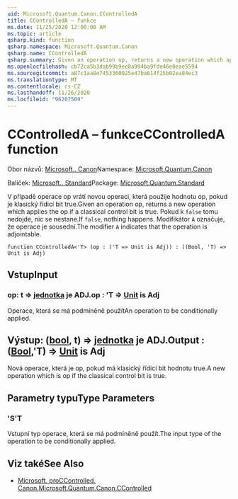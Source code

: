 ```yaml
---
uid: Microsoft.Quantum.Canon.CControlledA
title: CControlledA – funkce
ms.date: 11/25/2020 12:00:00 AM
ms.topic: article
qsharp.kind: function
qsharp.namespace: Microsoft.Quantum.Canon
qsharp.name: CControlledA
qsharp.summary: Given an operation op, returns a new operation which applies the op if a classical control bit is true. If `false`, nothing happens. The modifier `A` indicates that the operation is adjointable.
ms.openlocfilehash: cb72ca5b3dab99b9ee8a994ba9fde46e0eae5594
ms.sourcegitcommit: a87c1aa8e7453360025e47ba614f25b02ea84ec3
ms.translationtype: MT
ms.contentlocale: cs-CZ
ms.lasthandoff: 11/26/2020
ms.locfileid: "96207509"
---
```

# <a name="ccontrolleda-function"></a><span data-ttu-id="30a74-102">CControlledA – funkce</span><span class="sxs-lookup"><span data-stu-id="30a74-102">CControlledA function</span></span>

<span data-ttu-id="30a74-103">Obor názvů: [Microsoft.. Canon](xref:Microsoft.Quantum.Canon)</span><span class="sxs-lookup"><span data-stu-id="30a74-103">Namespace: [Microsoft.Quantum.Canon](xref:Microsoft.Quantum.Canon)</span></span>

<span data-ttu-id="30a74-104">Balíček: [Microsoft.. Standard](https://nuget.org/packages/Microsoft.Quantum.Standard)</span><span class="sxs-lookup"><span data-stu-id="30a74-104">Package: [Microsoft.Quantum.Standard](https://nuget.org/packages/Microsoft.Quantum.Standard)</span></span>


<span data-ttu-id="30a74-105">V případě operace op vrátí novou operaci, která použije hodnotu op, pokud je klasický řídicí bit true.</span><span class="sxs-lookup"><span data-stu-id="30a74-105">Given an operation op, returns a new operation which applies the op if a classical control bit is true.</span></span> <span data-ttu-id="30a74-106">Pokud k `false` tomu nedojde, nic se nestane.</span><span class="sxs-lookup"><span data-stu-id="30a74-106">If `false`, nothing happens.</span></span>
<span data-ttu-id="30a74-107">Modifikátor `A` označuje, že operace je sousední.</span><span class="sxs-lookup"><span data-stu-id="30a74-107">The modifier `A` indicates that the operation is adjointable.</span></span>

```qsharp
function CControlledA<'T> (op : ('T => Unit is Adj)) : ((Bool, 'T) => Unit is Adj)
```


## <a name="input"></a><span data-ttu-id="30a74-108">Vstup</span><span class="sxs-lookup"><span data-stu-id="30a74-108">Input</span></span>

### <a name="op--t--unit--is-adj"></a><span data-ttu-id="30a74-109">op: t => [jednotka](xref:microsoft.quantum.lang-ref.unit)  je ADJ.</span><span class="sxs-lookup"><span data-stu-id="30a74-109">op : 'T => [Unit](xref:microsoft.quantum.lang-ref.unit)  is Adj</span></span>

<span data-ttu-id="30a74-110">Operace, která se má podmíněně použít</span><span class="sxs-lookup"><span data-stu-id="30a74-110">An operation to be conditionally applied.</span></span>



## <a name="output--boolt--unit--is-adj"></a><span data-ttu-id="30a74-111">Výstup: ([bool](xref:microsoft.quantum.lang-ref.bool), t) => [jednotka](xref:microsoft.quantum.lang-ref.unit)  je ADJ.</span><span class="sxs-lookup"><span data-stu-id="30a74-111">Output : ([Bool](xref:microsoft.quantum.lang-ref.bool),'T) => [Unit](xref:microsoft.quantum.lang-ref.unit)  is Adj</span></span>

<span data-ttu-id="30a74-112">Nová operace, která je op, pokud má klasický řídicí bit hodnotu true.</span><span class="sxs-lookup"><span data-stu-id="30a74-112">A new operation which is op if the classical control bit is true.</span></span>

## <a name="type-parameters"></a><span data-ttu-id="30a74-113">Parametry typu</span><span class="sxs-lookup"><span data-stu-id="30a74-113">Type Parameters</span></span>

### <a name="t"></a><span data-ttu-id="30a74-114">'S</span><span class="sxs-lookup"><span data-stu-id="30a74-114">'T</span></span>

<span data-ttu-id="30a74-115">Vstupní typ operace, která se má podmíněně použít.</span><span class="sxs-lookup"><span data-stu-id="30a74-115">The input type of the operation to be conditionally applied.</span></span>

## <a name="see-also"></a><span data-ttu-id="30a74-116">Viz také</span><span class="sxs-lookup"><span data-stu-id="30a74-116">See Also</span></span>

- [<span data-ttu-id="30a74-117">Microsoft. proCControlled. Canon.</span><span class="sxs-lookup"><span data-stu-id="30a74-117">Microsoft.Quantum.Canon.CControlled</span></span>](xref:Microsoft.Quantum.Canon.CControlled)